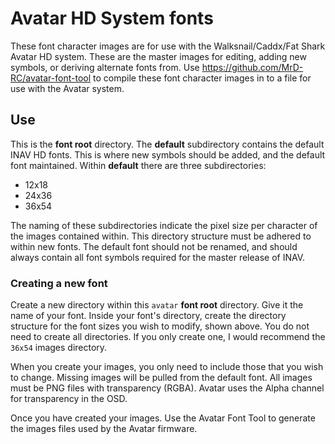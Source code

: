 # Avatar HD System fonts

These font character images are for use with the Walksnail/Caddx/Fat Shark Avatar HD system. These are the master images for editing, adding new symbols, or deriving alternate fonts from. Use https://github.com/MrD-RC/avatar-font-tool to compile these font character images in to a file for use with the Avatar system.

## Use
This is the **font root** directory. The __default__ subdirectory contains the default INAV HD fonts. This is where new symbols should be added, and the default font maintained. Within __default__ there are three subdirectories:
- 12x18
- 24x36
- 36x54

The naming of these subdirectories indicate the pixel size per character of the images contained within. This directory structure must be adhered to within new fonts. The default font should not be renamed, and should always contain all font symbols required for the master release of INAV.

### Creating a new font
Create a new directory within this `avatar` **font root** directory. Give it the name of your font. Inside your font's directory, create the directory structure for the font sizes you wish to modify, shown above. You do not need to create all directories. If you only create one, I would recommend the `36x54` images directory. 

When you create your images, you only need to include those that you wish to change. Missing images will be pulled from the default font. All images must be PNG files with transparency (RGBA). Avatar uses the Alpha channel for transparency in the OSD.

Once you have created your images. Use the Avatar Font Tool to generate the images files used by the Avatar firmware.